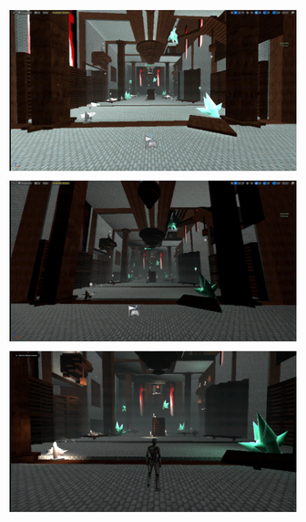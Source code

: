 ![](<../../../_Meta/Attachments/Pasted image 20250531054050.png>)

![](<../../../_Meta/Attachments/Pasted image 20250531053927.png>)

![](<../../../_Meta/Attachments/Pasted image 20250531054456.png>)